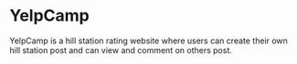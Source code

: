 # YelpCamp
YelpCamp is a hill station rating website where users can create their own hill station post and can view and comment on others post.
